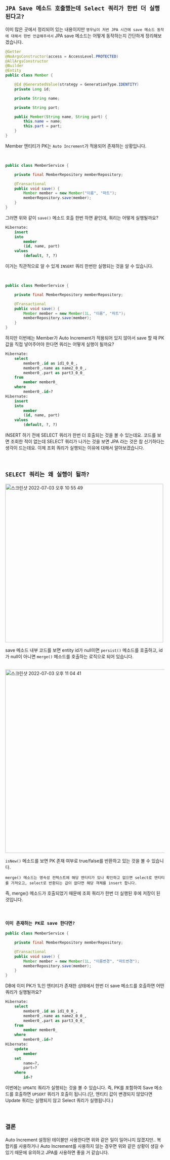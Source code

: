 ## `JPA Save 메소드 호출했는데 Select 쿼리가 한번 더 실행된다고?`

이미 많은 곳에서 정리되어 있는 내용이지만 `영우님이 저번 JPA 시간에 save 메소드 동작에 대해서 한번 언급해주셔서` JPA save 메소드는 어떻게 동작하는지 간단하게 정리해보겠습니다.

```java
@Getter
@NoArgsConstructor(access = AccessLevel.PROTECTED)
@AllArgsConstructor
@Builder
@Entity
public class Member {

    @Id @GeneratedValue(strategy = GenerationType.IDENTITY)
    private Long id;

    private String name;

    private String part;

    public Member(String name, String part) {
        this.name = name;
        this.part = part;
    }
}
```

Member 엔티티가 PK는 `Auto Increment`가 적용되어 존재하는 상황입니다.

<br>

```java
public class MemberService {

    private final MemberRepository memberRepository;

    @Transactional
    public void save() {
        Member member = new Member("이름", "파트");
        memberRepository.save(member);
    }
}
```

그러면 위와 같이 `save()` 메소드 호출 한번 하면 끝인데, 쿼리는 어떻게 실행될까요?

```sql
Hibernate: 
    insert 
    into
        member
        (id, name, part) 
    values
        (default, ?, ?)
```

이거는 직관적으로 알 수 있게 `INSERT` 쿼리 한번만 실행되는 것을 알 수 있습니다.

<br>

```java
public class MemberService {

    private final MemberRepository memberRepository;

    @Transactional
    public void save() {
        Member member = new Member(1L, "이름", "파트");
        memberRepository.save(member);
    }
}
```

하지만 이번에는 Member가 Auto Increment가 적용되어 있지 않아서 save 할 때 PK 값을 직접 넣어주어야 한다면 쿼리는 어떻게 실행이 될까요? 

```sql
Hibernate: 
    select
        member0_.id as id1_0_0_,
        member0_.name as name2_0_0_,
        member0_.part as part3_0_0_ 
    from
        member member0_ 
    where
        member0_.id=?
Hibernate: 
    insert 
    into
        member
        (id, name, part) 
    values
        (default, ?, ?)

```

INSERT 하기 전에 SELECT 쿼리가 한번 더 호출되는 것을 볼 수 있는데요. 코드를 보면 조회한 적이 없는데 SELECT 쿼리가 나가는 것을 보면 JPA 라는 것은 참 신기하다는 생각이 드는데요. 이제 조회 쿼리가 실행되는 이유에 대해서 알아보겠습니다.

<br>

## `SELECT 쿼리는 왜 실행이 될까?`

<img width="499" alt="스크린샷 2022-07-03 오후 10 55 49" src="https://user-images.githubusercontent.com/45676906/177043009-53a10f27-a855-4934-aaaf-490e01c855b3.png">

save 메소드 내부 코드를 보면 entity id가 null이면 `persist()` 메소드를 호출하고, id가 null이 아니면 `merge()` 메소드를 호출하는 로직으로 되어 있습니다.

<br>

<img width="578" alt="스크린샷 2022-07-03 오후 11 04 41" src="https://user-images.githubusercontent.com/45676906/177043387-1a11ea80-ea89-417a-9850-1bc538993267.png">

`isNew()` 메소드를 보면 PK 존재 여부로 true/false를 반환하고 있는 것을 볼 수 있습니다.

`merge() 메소드는 영속성 컨텍스트에 해당 엔티티가 있나 확인하고 없으면 select로 엔티티를 가져오고, select로 반환되는 값이 없다면 해당 객체를 insert 합니다.` 

즉, merge() 메소드가 호출되었기 때문에 조회 쿼리가 한번 더 실행된 후에 저장이 된 것입니다.

<br>

### `이미 존재하는 PK로 save 한다면?`

```java
public class MemberService {

    private final MemberRepository memberRepository;

    @Transactional
    public void save() {
        Member member = new Member(1L, "이름변경", "파트변경");
        memberRepository.save(member);
    }
}
```

DB에 이미 PK가 1L인 엔티티가 존재한 상태에서 한번 더 save 메소드를 호출하면 어떤 쿼리가 실행될까요?

```sql
Hibernate: 
    select
        member0_.id as id1_0_0_,
        member0_.name as name2_0_0_,
        member0_.part as part3_0_0_ 
    from
        member member0_ 
    where
        member0_.id=?
Hibernate: 
    update
        member 
    set
        name=?,
        part=? 
    where
        id=?
```

이번에는 `UPDATE` 쿼리가 실행되는 것을 볼 수 있습니다. 즉, PK를 포함하여 Save 메소드를 호출하면 `UPSERT` 쿼리가 호출이 됩니다.(단, 엔티티 값이 변경되지 않았다면 Update 쿼리는 실행되지 않고 Select 쿼리가 실행됩니다.)

<br>

## `결론`

Auto Increment 설정된 테이블만 사용한다면 위와 같은 일이 일어나지 않겠지만.. 복합키를 사용하거나 Auto Increment를 사용하지 않는 경우면 위와 같은 상황이 생길 수 있기 때문에 유의하고 JPA를 사용하면 좋을 거 같습니다. 